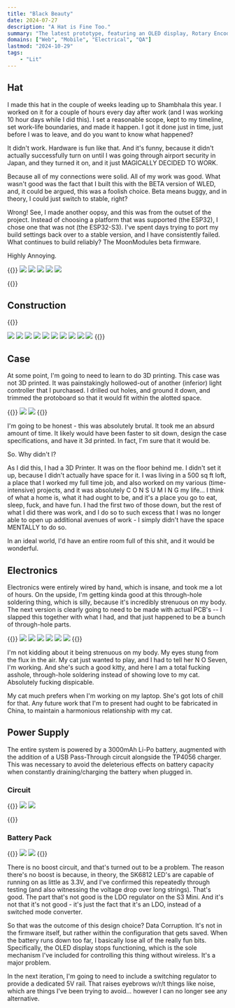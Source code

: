 ```yaml
---
title: "Black Beauty"
date: 2024-07-27
description: "A Hat is Fine Too."
summary: "The latest prototype, featuring an OLED display, Rotary Encoder UI, 3000mAh battery, 140° optics, using the ESP32-S3 MPU, and WLED to create a live, interactive lightshow on the top of my head. And, it's light enough to wear comfortably, weighing in at a  modest 340g."
domains: ["Web", "Mobile", "Electrical", "QA"]
lastmod: "2024-10-29"
tags:
    - "Lit"
---
```

## Hat
I made this hat in the couple of weeks leading up to Shambhala this year. I worked on it for a couple of hours 
every day after work (and I was working 10 hour days while I did this). I set a reasonable scope, kept to my 
timeline, set work-life boundaries, and made it happen. I got it done just in time, just before I was to leave, 
and do you want to know what happened?

It didn't work. Hardware is fun like that. And it's funny, because it didn't actually successfully turn on until 
I was going through airport security in Japan, and they turned it on, and it just MAGICALLY DECIDED TO WORK.

Because all of my connections were solid. All of my work was good. What wasn't good was the fact that I built this 
with the BETA version of WLED, and, it could be argued, this was a foolish choice. Beta means buggy, and in theory, 
I could just switch to stable, right?

Wrong! See, I made another oopsy, and this was from the outset of the project. Instead of choosing a platform 
that was supported (the ESP32), I chose one that was not (the ESP32-S3). I've spent days trying to port my build 
settings back over to a stable version, and I have consistently failed. What continues to build reliably? The 
MoonModules beta firmware.

Highly Annoying.


{{<gallery>}}
<img src="Hat - On, Top.jpg" class="grid-w50 md:grid-w33"/>
<img src="Hat - On.jpg" class="grid-w50 md:grid-w33"/>
<img src="Hat - Off.jpg" class="grid-w50 md:grid-w33"/>
<img src="Hat - Top, Off.jpg" class="grid-w50 md:grid-w33"/>
<img src="Hat - Off 2.jpg" class="grid-w50 md:grid-w33"/>


{{</gallery>}}

## Construction

{{<gallery>}}

<img src="Hat_Empty_Holes.jpg" class="grid-w50 md:grid-w33" />
<img src="Hat_PCB_Fitting_1.jpg" class="grid-w50 md:grid-w33" />
<img src="Hat_PCB_Fitting_2.jpg" class="grid-w50 md:grid-w33" />
<img src="Hat_PCB_Wiring_1.jpg" class="grid-w50 md:grid-w33" />
<img src="Hat_PCB_Wiring_2.jpg" class="grid-w50 md:grid-w33" />
<img src="Hat_PCB_Wiring_3.jpg" class="grid-w50 md:grid-w33" />
<img src="Epoxy_Shield_1.jpg" class="grid-w50 md:grid-w33" />
<img src="Epoxy_Shield_2.jpg" class="grid-w50 md:grid-w33" />
<img src="Hat_Epoxy_Shielded.jpg" class="grid-w50 md:grid-w33" />
<img src="Hat_Lenses_Mounted.jpg" class="grid-w50 md:grid-w33" />
{{</gallery>}}

## Case
At some point, I'm going to need to learn to do 3D printing. This case was not 3D printed. It was painstakingly 
hollowed-out of another (inferior) light controller that I purchased. I drilled out holes, and ground it down, 
and trimmed the protoboard so that it would fit within the alotted space.

{{<gallery>}}
<img src="Outside Case.jpg" class="grid-w50"/>
<img src="Inside Case.jpg" class="grid-w50"/>
{{</gallery>}}

I'm going to be honest - this was absolutely brutal. It took me an absurd amount of time. It likely would have 
been faster to sit down, design the case specifications, and have it 3d printed. In fact, I'm sure that it would be.

So. Why didn't I?

As I did this, I had a 3D Printer. It was on the floor behind me. I didn't set it up, because I didn't actually 
have space for it. I was living in a 500 sq ft loft, a place that I worked my full time job, and also worked on 
my various (time-intensive) projects, and it was absolutely C O N S U M I N G my life... I think of what a home 
is, what it had ought to be, and it's a place you go to eat, sleep, fuck, and have fun. I had the first two 
of those down, but the rest of what I did there was work, and I do so to such excess that I was no longer able 
to open up additional avenues of work - I simply didn't have the space MENTALLY to do so.

In an ideal world, I'd have an entire room full of this shit, and it would be wonderful.

## Electronics
Electronics were entirely wired by hand, which is insane, and took me a lot of hours. On the upside, I'm getting 
kinda good at this through-hole soldering thing, which is silly, because it's incredibly strenuous on my body. 
The next version is clearly going to need to be made with actual PCB's -- I slapped this together with what I had, 
and that just happened to be a bunch of through-hole parts.

{{<gallery>}}
<img src="Electronics - On.jpg" class="grid-w50 md:grid-w33"/>
<img src="Electronics - Top.jpg" class="grid-w50 md:grid-w33"/>
<img src="Electronics - Top, no MPU.jpg" class="grid-w50 md:grid-w33"/>
<img src="Electronics - Ports 2.jpg" class="grid-w50 md:grid-w33"/>
<img src="Electronics - Microphone.jpg" class="grid-w50 md:grid-w33"/>
<img src="Electronics - Bottom.jpg" class="grid-w50 md:grid-w33"/>
{{</gallery>}}

I'm not kidding about it being strenuous on my body. My eyes stung from the flux in the air. My cat just wanted 
to play, and I had to tell her N O Seven, I'm working. And she's such a good kitty, and here I am a total fucking 
asshole, through-hole soldering instead of showing love to my cat. Absolutely fucking dispicable.

My cat much prefers when I'm working on my laptop. She's got lots of chill for that. Any future work that I'm to 
present had ought to be fabricated in China, to maintain a harmonious relationship with my cat.

## Power Supply

The entire system is powered by a 3000mAh Li-Po battery, augmented with the addition of a USB Pass-Through circuit 
alongside the TP4056 charger. This was necessary to avoid the deleterious effects on battery capacity when constantly 
draining/charging the battery when plugged in.

### Circuit
{{<gallery>}}
<img src="Power_Supply_1.jpg" class="grid-w50" />
<img src="Power_Supply_2.jpg" class="grid-w50" />

{{</gallery>}}

### Battery Pack
{{<gallery>}}
<img src="Power_1.jpg" class="grid-w50"/>
<img src="Power_2.jpg" class="grid-w50"/>
{{</gallery>}}

There is no boost circuit, and that's turned out to be a problem. The reason there's no boost is because, in theory, 
the SK6812 LED's are capable of running on as little as 3.3V, and I've confirmed this repeatedly through testing 
(and also witnessing the voltage drop over long strings). That's good. The part that's not good is the LDO regulator 
on the S3 Mini. And it's not that it's not good - it's just the fact that it's an LDO, instead of a switched mode converter.

So that was the outcome of this design choice? Data Corruption. It's not in the firmware itself, but rather within 
the configuration that gets saved. When the battery runs down too far, I basically lose all of the really fun bits. 
Specifically, the OLED display stops functioning, which is the sole mechanism I've included for controlling this 
thing without wireless. It's a major problem.

In the next iteration, I'm going to need to include a switching regulator to provide a dedicated 5V rail. That raises 
eyebrows w/r/t things like noise, which are things I've been trying to avoid... however I can no longer see any alternative.

